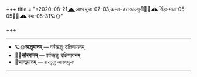 +++
title = "+2020-08-21◢◣आश्वयुजः-07-03,कन्या-उत्तरफल्गुनी🌛🌌◢◣सिंहः-मघा-05-05🌌🌞◢◣नभः-05-31🪐🌞"

+++
___________________
- 🪐🌞**ऋतुमानम्** — वर्षऋतुः दक्षिणायनम्
- 🌌🌞**सौरमानम्** — वर्षऋतुः दक्षिणायनम्
- 🌛**चान्द्रमानम्** — शरदृतुः आश्वयुजः
___________________

